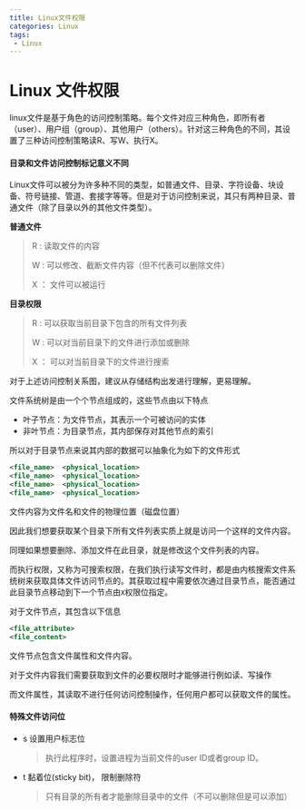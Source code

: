 ```yaml
---
title: Linux文件权限
categories: Linux
tags:
 - Linux
---
```




# Linux 文件权限

linux文件是基于角色的访问控制策略。每个文件对应三种角色，即所有者（user）、用户组（group）、其他用户（others）。针对这三种角色的不同，其设置了三种访问控制策略读R、写W、执行X。

#### 目录和文件访问控制标记意义不同

Linux文件可以被分为许多种不同的类型，如普通文件、目录、字符设备、块设备、符号链接、管道、套接字等等。但是对于访问控制来说，其只有两种目录、普通文件（除了目录以外的其他文件类型）。

**普通文件**

> R :  读取文件的内容
>
> W :   可以修改、截断文件内容（但不代表可以删除文件）
>
> X  ： 文件可以被运行

**目录权限**

> R  :   可以获取当前目录下包含的所有文件列表
>
> W :   可以对当前目录下的文件进行添加或删除
>
> X  ： 可以对当前目录下的文件进行搜索

对于上述访问控制关系图，建议从存储结构出发进行理解，更易理解。

文件系统树是由一个个节点组成的，这些节点由以下特点

* 叶子节点：为文件节点，其表示一个可被访问的实体
* 非叶节点：为目录节点，其内部保存对其他节点的索引

所以对于目录节点来说其内部的数据可以抽象化为如下的文件形式

```xml
<file_name>  <physical_location>
<file_name>  <physical_location>
<file_name>  <physical_location>
<file_name>  <physical_location>
```

文件内容为文件名和文件的物理位置（磁盘位置）

因此我们想要获取某个目录下所有文件列表实质上就是访问一个这样的文件内容。

同理如果想要删除、添加文件在此目录，就是修改这个文件列表的内容。

而执行权限，又称为可搜索权限，在我们执行读写文件时，都是由内核搜索文件系统树来获取具体文件访问节点的。其获取过程中需要依次通过目录节点，能否通过此目录节点移动到下一个节点由`X`权限位指定。

对于文件节点，其包含以下信息

```xml
<file_attribute>
<file_content>
```

文件节点包含文件属性和文件内容。

对于文件内容我们需要获取到文件的必要权限时才能够进行例如读、写操作

而文件属性，其读取不进行任何访问控制操作，任何用户都可以获取文件的属性。

#### 特殊文件访问位

* s 设置用户标志位

  > 执行此程序时，设置进程为当前文件的user ID或者group ID。

* t 黏着位(sticky bit)， 限制删除符

  > 只有目录的所有者才能删除目录中的文件（不可以删除但是可以添加）